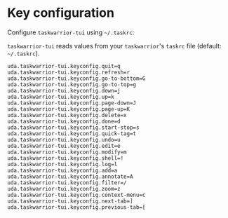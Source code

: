 # Key configuration

Configure `taskwarrior-tui` using `~/.taskrc`:

`taskwarrior-tui` reads values from your `taskwarrior`'s `taskrc` file (default: `~/.taskrc`).

```plaintext
uda.taskwarrior-tui.keyconfig.quit=q
uda.taskwarrior-tui.keyconfig.refresh=r
uda.taskwarrior-tui.keyconfig.go-to-bottom=G
uda.taskwarrior-tui.keyconfig.go-to-top=g
uda.taskwarrior-tui.keyconfig.down=j
uda.taskwarrior-tui.keyconfig.up=k
uda.taskwarrior-tui.keyconfig.page-down=J
uda.taskwarrior-tui.keyconfig.page-up=K
uda.taskwarrior-tui.keyconfig.delete=x
uda.taskwarrior-tui.keyconfig.done=d
uda.taskwarrior-tui.keyconfig.start-stop=s
uda.taskwarrior-tui.keyconfig.quick-tag=t
uda.taskwarrior-tui.keyconfig.undo=u
uda.taskwarrior-tui.keyconfig.edit=e
uda.taskwarrior-tui.keyconfig.modify=m
uda.taskwarrior-tui.keyconfig.shell=!
uda.taskwarrior-tui.keyconfig.log=l
uda.taskwarrior-tui.keyconfig.add=a
uda.taskwarrior-tui.keyconfig.annotate=A
uda.taskwarrior-tui.keyconfig.filter=/
uda.taskwarrior-tui.keyconfig.zoom=z
uda.taskwarrior-tui.keyconfig.context-menu=c
uda.taskwarrior-tui.keyconfig.next-tab=]
uda.taskwarrior-tui.keyconfig.previous-tab=[
```
